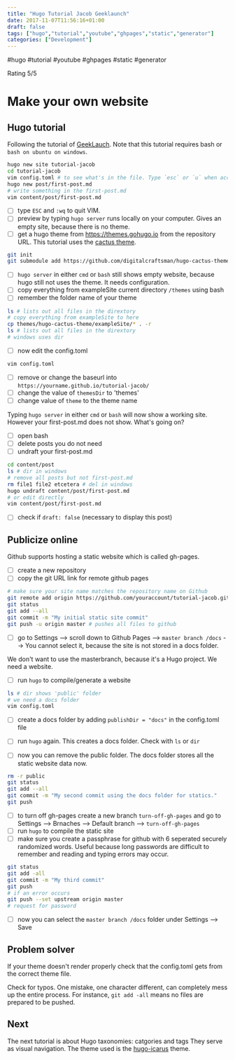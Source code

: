 ```yaml
---
title: "Hugo Tutorial Jacob Geeklaunch"
date: 2017-11-07T11:56:16+01:00
draft: false
tags: ["hugo","tutorial","youtube","ghpages","static","generator"]
categories: ["Development"]
---
```



#hugo #tutorial #youtube #ghpages #static #generator

Rating 5/5

# Make your own website

## Hugo tutorial

Following the tutorial of [GeekLauch](https://www.youtube.com/watch?v=3wkR8GyDODs). Note that this tutorial requires bash or `bash on ubuntu on windows`.

``` bash
hugo new site tutorial-jacob
cd tutorial-jacob
vim config.toml # to see what's in the file. Type `esc` or `u` when accidently edited.
hugo new post/first-post.md
# write something in the first-post.md
vim content/post/first-post.md
```

- [ ] type `ESC` and `:wq` to quit VIM.
- [ ] preview by typing `hugo server` runs locally on your computer. Gives an empty site, because there is no theme.
- [ ] get a hugo theme from https://themes.gohugo.io from the repository URL. This tutorial uses the [cactus theme](https://themes.gohugo.io/cactus/).

``` bash
git init
git submodule add https://github.com/digitalcraftsman/hugo-cactus-theme.git themes/hugo-cactus-theme
```

- [ ] `hugo server` in either `cmd` or `bash` still shows empty website, because hugo still not uses the theme. It needs configuration.
- [ ] copy everything from exampleSite current directory `/themes` using bash
- [ ] remember the folder name of your theme

``` bash
ls # lists out all files in the dirextory
# copy everything from exampleSite to here
cp themes/hugo-cactus-theme/exampleSite/* . -r
ls # lists out all files in the dirextory
# windows uses dir
```
- [ ] now edit the config.toml

``` bash
vim config.toml
```

- [ ] remove or change the baseurl into `https://yourname.github.io/tutorial-jacob/`
- [ ] change the value of `themesDir` to 'themes'
- [ ] change value of `theme` to the theme name

Typing `hugo server` in either `cmd` or  `bash` will now show a working site. However your first-post.md does not show. What's going on?

- [ ] open bash
- [ ] delete posts you do not need
- [ ] undraft your first-post.md

``` bash
cd content/post
ls # dir in windows
# remove all posts but not first-post.md
rm file1 file2 etcetera # del in windows
hugo undraft content/post/first-post.md
# or edit directly
vim content/post/first-post.md
```

- [ ] check if `draft: false` (necessary to display this post)

## Publicize online

Github supports hosting a static website which is called gh-pages.

- [ ] create a new repository
- [ ] copy the git URL link for remote github pages

``` bash
# make sure your site name matches the repository name on Github
git remote add origin https://github.com/youraccount/tutorial-jacob.git
git status
git add --all
git commit -m "My initial static site commit"
git push -u origin master # pushes all files to github
```

- [ ] go to Settings --> scroll down to Github Pages --> `master branch /docs` --> You cannot select it, because the site is not stored in a docs folder.

We don't want to use the masterbranch, because it's a Hugo project. We need a website.

- [ ] run `hugo` to compile/generate a website

``` bash
ls # dir shows 'public' folder
# we need a docs folder
vim config.toml
```

- [ ] create a docs folder by adding `publishDir = "docs"` in the config.toml file

- [ ] run `hugo` again. This creates a docs folder. Check with `ls` or `dir`
- [ ] now you can remove the public folder. The docs folder stores all the static website data now.

``` bash
rm -r public
git status
git add --all
git commit -m "My second commit using the docs folder for statics."
git push
```

- [ ] to turn off gh-pages create a new branch `turn-off-gh-pages` and go to Settings --> Brnaches --> Default branch --> `turn-off-gh-pages`
- [ ] run `hugo` to compile the static site
- [ ] make sure you create a passphrase for github with 6 seperated securely randomized words. Useful because long passwords are difficult to remember and reading and typing errors may occur.

``` bash
git status
git add -all
git commit -m "My third commit"
git push
# if an error occurs
git push --set upstream origin master
# request for password
```

- [ ] now you can select the `master branch /docs` folder under Settings --> Save

## Problem solver

If your theme doesn't render properly check that the config.toml gets from the correct theme file.

Check for typos. One mistake, one character different, can completely mess up the entire process. For instance, `git add -all` means no files are prepared to be pushed.

## Next

The next tutorial is about Hugo taxonomies: catgories and tags They serve as visual navigation. The theme used is the [hugo-icarus](https://github.com/digitalcraftsman/hugo-icarus-theme) theme.
